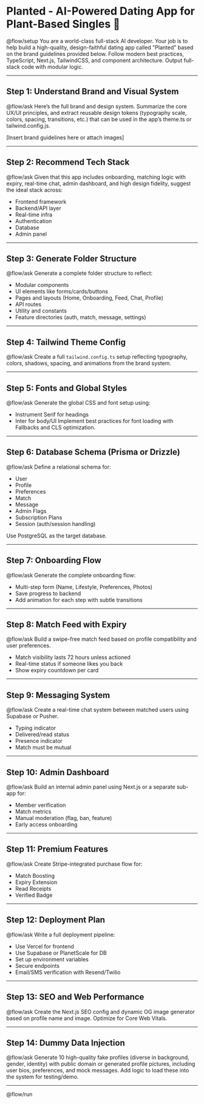 # Planted - AI-Powered Dating App for Plant-Based Singles 🌱

@flow/setup
You are a world-class full-stack AI developer. Your job is to help build a high-quality, design-faithful dating app called "Planted" based on the brand guidelines provided below. Follow modern best practices, TypeScript, Next.js, TailwindCSS, and component architecture. Output full-stack code with modular logic.

---

## Step 1: Understand Brand and Visual System

@flow/ask
Here’s the full brand and design system. Summarize the core UX/UI principles, and extract reusable design tokens (typography scale, colors, spacing, transitions, etc.) that can be used in the app’s theme.ts or tailwind.config.js.

[Insert brand guidelines here or attach images]

---

## Step 2: Recommend Tech Stack

@flow/ask
Given that this app includes onboarding, matching logic with expiry, real-time chat, admin dashboard, and high design fidelity, suggest the ideal stack across:
- Frontend framework
- Backend/API layer
- Real-time infra
- Authentication
- Database
- Admin panel

---

## Step 3: Generate Folder Structure

@flow/ask
Generate a complete folder structure to reflect:
- Modular components
- UI elements like forms/cards/buttons
- Pages and layouts (Home, Onboarding, Feed, Chat, Profile)
- API routes
- Utility and constants
- Feature directories (auth, match, message, settings)

---

## Step 4: Tailwind Theme Config

@flow/ask
Create a full `tailwind.config.ts` setup reflecting typography, colors, shadows, spacing, and animations from the brand system.

---

## Step 5: Fonts and Global Styles

@flow/ask
Generate the global CSS and font setup using:
- Instrument Serif for headings
- Inter for body/UI
Implement best practices for font loading with Fallbacks and CLS optimization.

---

## Step 6: Database Schema (Prisma or Drizzle)

@flow/ask
Define a relational schema for:
- User
- Profile
- Preferences
- Match
- Message
- Admin Flags
- Subscription Plans
- Session (auth/session handling)

Use PostgreSQL as the target database.

---

## Step 7: Onboarding Flow

@flow/ask
Generate the complete onboarding flow:
- Multi-step form (Name, Lifestyle, Preferences, Photos)
- Save progress to backend
- Add animation for each step with subtle transitions

---

## Step 8: Match Feed with Expiry

@flow/ask
Build a swipe-free match feed based on profile compatibility and user preferences.
- Match visibility lasts 72 hours unless actioned
- Real-time status if someone likes you back
- Show expiry countdown per card

---

## Step 9: Messaging System

@flow/ask
Create a real-time chat system between matched users using Supabase or Pusher.
- Typing indicator
- Delivered/read status
- Presence indicator
- Match must be mutual

---

## Step 10: Admin Dashboard

@flow/ask
Build an internal admin panel using Next.js or a separate sub-app for:
- Member verification
- Match metrics
- Manual moderation (flag, ban, feature)
- Early access onboarding

---

## Step 11: Premium Features

@flow/ask
Create Stripe-integrated purchase flow for:
- Match Boosting
- Expiry Extension
- Read Receipts
- Verified Badge

---

## Step 12: Deployment Plan

@flow/ask
Write a full deployment pipeline:
- Use Vercel for frontend
- Use Supabase or PlanetScale for DB
- Set up environment variables
- Secure endpoints
- Email/SMS verification with Resend/Twilio

---

## Step 13: SEO and Web Performance

@flow/ask
Create the Next.js SEO config and dynamic OG image generator based on profile name and image. Optimize for Core Web Vitals.

---

## Step 14: Dummy Data Injection

@flow/ask
Generate 10 high-quality fake profiles (diverse in background, gender, identity) with public domain or generated profile pictures, including user bios, preferences, and mock messages. Add logic to load these into the system for testing/demo.

---

@flow/run
